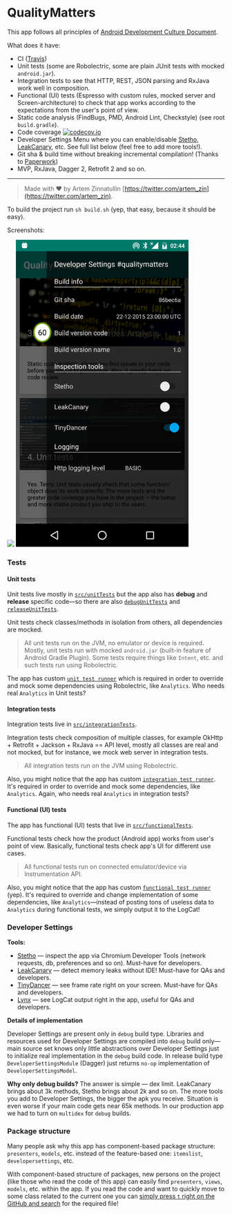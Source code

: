 # QualityMatters

This app follows all principles of [Android Development Culture Document](http://artemzin.com/blog/android-development-culture-the-document-qualitymatters/).

What does it have:

* CI ([Travis](https://travis-ci.org/artem-zinnatullin/qualitymatters))
* Unit tests (some are Robolectric, some are plain JUnit tests with mocked `android.jar`).
* Integration tests to see that HTTP, REST, JSON parsing and RxJava work well in composition.
* Functional (UI) tests (Espresso with custom rules, mocked server and Screen-architecture) to check that app works according to the expectations from the user's point of view.
* Static code analysis (FindBugs, PMD, Android Lint, Checkstyle) (see root `build.gradle`).
* Code coverage [![codecov.io](https://codecov.io/github/artem-zinnatullin/qualitymatters/coverage.svg?branch=master)](https://codecov.io/github/artem-zinnatullin/qualitymatters?branch=master)
* Developer Settings Menu where you can enable/disable [Stetho](http://facebook.github.io/stetho/), [LeakCanary](https://github.com/square/leakcanary), etc. See full list below (feel free to add more tools!).
* Git sha & build time without breaking incremental compilation! (Thanks to [Paperwork](https://github.com/zsoltk/paperwork))
* MVP, RxJava, Dagger 2, Retrofit 2 and so on.

---
>Made with ❤️ by Artem Zinnatullin [https://twitter.com/artem_zin](https://twitter.com/artem_zin).

To build the project run `sh build.sh` (yep, that easy, because it should be easy).

Screenshots:

<img src="/site/screenshot1.png" width="400"> <img src="/site/screenshot2.png" width="400">

### Tests

#### Unit tests

Unit tests live mostly in [`src/unitTests`](/app/src/unitTests/) but the app also has **debug** and **release** specific code—so there are also [`debugUnitTests`](/app/src/debugUnitTests/) and [`releaseUnitTests`](/app/src/releaseUnitTests/).

Unit tests check classes/methods in isolation from others, all dependencies are mocked.

>All unit tests run on the JVM, no emulator or device is required.
Mostly, unit tests run with mocked `android.jar` (built-in feature of Android Gradle Plugin). Some tests require things like `Intent`, etc. and such tests run using Robolectric.

The app has custom [`unit test runner`](/app/src/unitTests/java/com/artemzin/qualitymatters/QualityMattersRobolectricUnitTestRunner.java) which is required in order to override and mock some dependencies using Robolectric, like `Analytics`. Who needs real `Analytics` in Unit tests?

#### Integration tests

Integration tests live in [`src/integrationTests`](/app/src/integrationTests/).

Integration tests check composition of multiple classes, for example OkHttp + Retrofit + Jackson + RxJava == API level, mostly all classes are real and not mocked, but for instance, we mock web server in integration tests.

>All integration tests run on the JVM using Robolectric.

Also, you might notice that the app has custom [`integration test runner`](/app/src/integrationTests/java/com/artemzin/qualitymatters/QualityMattersIntegrationRobolectricTestRunner.java). It's required in order to override and mock some dependencies, like `Analytics`. Again, who needs real `Analytics` in integration tests?

#### Functional (UI) tests

The app has functional (UI) tests that live in [`src/functionalTests`](/app/src/functionalTests/).

Functional tests check how the product (Android app) works from user's point of view. Basically, functional tests check app's UI for different use cases.

>All functional tests run on connected emulator/device via Instrumentation API.

Also, you might notice that the app has custom [`functional test runner`](/app/src/functionalTests/java/com/artemzin/qualitymatters/functional_tests/QualityMattersFunctionalTestsRunner.java) (yep). It's required to override and change implementation of some dependencies, like `Analytics`—instead of posting tons of useless data to `Analytics` during functional tests, we simply output it to the LogCat!

### Developer Settings

**Tools:**

* [Stetho](http://facebook.github.io/stetho/) — inspect the app via Chromium Developer Tools (network requests, db, preferences and so on). Must-have for developers.
* [LeakCanary](https://github.com/square/leakcanary) — detect memory leaks without IDE! Must-have for QAs and developers.
* [TinyDancer](https://github.com/brianPlummer/TinyDancer) — see frame rate right on your screen. Must-have for QAs and developers.
* [Lynx](https://github.com/pedrovgs/Lynx) — see LogCat output right in the app, useful for QAs and developers.

**Details of implementation**

Developer Settings are present only in `debug` build type. Libraries and resources used for Developer Settings are compiled into `debug` build only—main source set knows only little abstractions over Developer Settings just to initialize real implementation in the `debug` build code. In release build type `DeveloperSettingsModule` (Dagger) just returns `no-op` implementation of `DeveloperSettingsModel`.

**Why only debug builds?**
The answer is simple — dex limit. LeakCanary brings about 3k methods, Stetho brings about 2k and so on. The more tools you add to Developer Settings, the bigger the apk you receive. Situation is even worse if your main code gets near 65k methods. In our production app we had to turn on `multidex` for `debug` builds.

### Package structure

Many people ask why this app has component-based package structure: `presenters`, `models`, etc. instead of the feature-based one: `itemslist`, `developersettings`, etc.

With component-based structure of packages, new persons on the project (like those who read the code of this app) can easily find `presenters`, `views`, `models`, etc. within the app. If you read the code and want to quickly move to some class related to the current one you can [simply press `t` right on the GitHub and search](https://github.com/blog/793-introducing-the-file-finder) for the required file!
